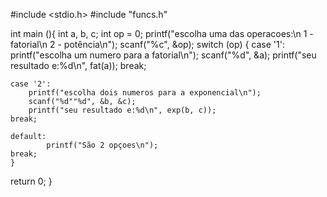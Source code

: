 #include <stdio.h>
#include "funcs.h"

int main (){
	int a, b, c;
	int op = 0;
	printf("escolha uma das operacoes:\n 1 - fatorial\n 2 - potência\n");
	scanf("%c", &op);
	switch (op) {
	case '1':
		printf("escolha um numero para a fatorial\n");
		scanf("%d", &a);
		printf("seu resultado e:%d\n", fat(a));
	break;
	
	case '2':   
		printf("escolha dois numeros para a exponencial\n");
		scanf("%d""%d", &b, &c);
		printf("seu resultado e:%d\n", exp(b, c));
	break;

	default:
        	printf("São 2 opçoes\n");
	break;
	}
return 0;
}
